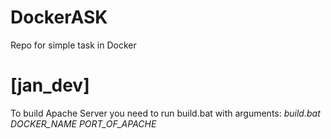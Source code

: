 # DockerASK
Repo for simple task in Docker
# [jan_dev]
To build Apache Server you need to run build.bat with arguments:
*build.bat DOCKER_NAME PORT_OF_APACHE*